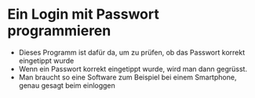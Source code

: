 # Ein Login mit Passwort programmieren

- Dieses Programm ist dafür da, um zu prüfen, ob das Passwort korrekt eingetippt wurde
- Wenn ein Passwort korrekt eingetippt wurde, wird man dann gegrüsst.
- Man braucht so eine Software zum Beispiel bei einem Smartphone, genau gesagt beim einloggen
